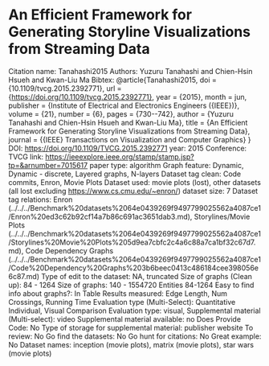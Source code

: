 # An Efficient Framework for Generating Storyline Visualizations from Streaming Data

Citation name: Tanahashi2015
Authors: Yuzuru Tanahashi and Chien-Hsin Hsueh and Kwan-Liu Ma
Bibtex: @article{Tanahashi2015,
doi = {10.1109/tvcg.2015.2392771},
url = {https://doi.org/10.1109/tvcg.2015.2392771},
year = {2015},
month = jun,
publisher = {Institute of Electrical and Electronics Engineers ({IEEE})},
volume = {21},
number = {6},
pages = {730--742},
author = {Yuzuru Tanahashi and Chien-Hsin Hsueh and Kwan-Liu Ma},
title = {An Efficient Framework for Generating Storyline Visualizations from Streaming Data},
journal = {{IEEE} Transactions on Visualization and Computer Graphics}
}
DOI: https://doi.org/10.1109/TVCG.2015.2392771
year: 2015
Conference: TVCG
link: https://ieeexplore.ieee.org/stamp/stamp.jsp?tp=&arnumber=7015617
paper type: algorithm
Graph feature: Dynamic, Dynamic - discrete, Layered graphs, N-layers
Dataset tag clean: Code commits, Enron, Movie Plots
Dataset used: movie plots (lost), other datasets (all lost excluding https://www.cs.cmu.edu/~enron/) 
dataset size: 7
Dataset tag relations: Enron (../../../Benchmark%20datasets%2064e0439269f9497799025562a4087ce1/Enron%20ed3c62b92cf14a7b86c691ac3651dab3.md), Storylines/Movie Plots (../../../Benchmark%20datasets%2064e0439269f9497799025562a4087ce1/Storylines%20Movie%20Plots%205d9ea7cbfc2c4a6c88a7ca1bf32c67d7.md), Code Dependency Graphs (../../../Benchmark%20datasets%2064e0439269f9497799025562a4087ce1/Code%20Dependency%20Graphs%203b6beec0413c486184cee398056e6c87.md)
Type of edit to the dataset: NA, truncated
Size of graphs (Clean up): 84 - 1264
Size of graphs: 140 - 1554720 Entities 84-1264
Easy to find info about graphs?: In Table
Results measured: Edge Length, Num Crossings, Running Time
Evaluation type (Multi-Select): Quantitative Individual, Visual Comparison
Evaluation type: visual,
Supplemental material (Multi-select): video
Supplemental material available: no
Does Provide Code: No
Type of storage for supplemental material: publisher website
To review: No
Go find the datasets: No
Go hunt for citations: No
Great example: No
Dataset names: inception (movie plots), matrix (movie plots), star wars (movie plots)